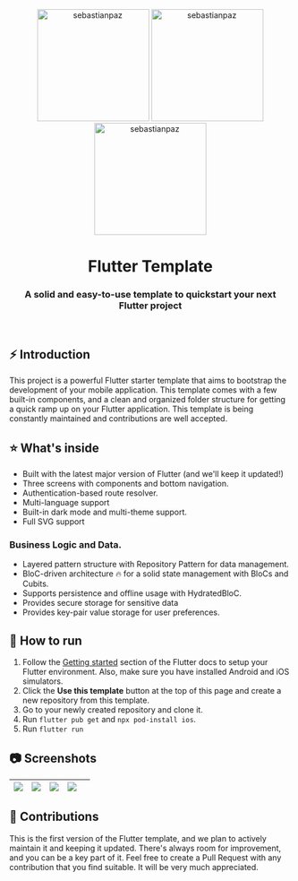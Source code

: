 <br>
<br>
<p align="center"> 
  <img src="https://media-exp1.licdn.com/dms/image/C4D0BAQEU4y571j_M9w/company-logo_200_200/0/1654631302030?e=2147483647&v=beta&t=BsvDC8hQex8mbeHd23So2Skx8p2Gu6EyUlDXFdoyBj0" alt="sebastianpaz" height="200" />
     <img src="https://codigoonclick.com/wp-content/uploads/2019/07/flutter-introducci%C3%B3n.jpg" alt="sebastianpaz" height="200" />
  <img src="https://media-exp1.licdn.com/dms/image/C4D0BAQEU4y571j_M9w/company-logo_200_200/0/1654631302030?e=2147483647&v=beta&t=BsvDC8hQex8mbeHd23So2Skx8p2Gu6EyUlDXFdoyBj0" alt="sebastianpaz" height="200" />
</p>


<h1 align="center">Flutter Template</h1>
<h3 align="center">A solid and easy-to-use template to quickstart your next Flutter project</h3>

<br>

## ⚡ Introduction
This project is a powerful Flutter starter template that aims to bootstrap the development of your mobile application. This template comes with a few built-in components, and a clean and organized folder structure for getting a quick ramp up on your Flutter application. This template is being constantly maintained and contributions are well accepted.

## ⭐ What's inside
- Built with the latest major version of Flutter (and we'll keep it updated!)
- Three screens with components and bottom navigation.
- Authentication-based route resolver.
- Multi-language support
- Built-in dark mode and multi-theme support.
- Full SVG support

### Business Logic and Data.
- Layered pattern structure with Repository Pattern for data management.
- BloC-driven architecture 🔥 for a solid state management with BloCs and Cubits.
- Supports persistence and offline usage with HydratedBloC.
- Provides secure storage for sensitive data 
- Provides key-pair value storage for user preferences.

## 📲 How to run
1. Follow the [Getting started](https://docs.flutter.dev/get-started/install) section of the Flutter docs to setup your Flutter environment. Also, make sure you have installed Android and iOS simulators.
2. Click the **Use this template** button at the top of this page and create a new repository from this template.
3. Go to your newly created repository and clone it.
4. Run `flutter pub get` and `npx pod-install ios`.
5. Run `flutter run`

## 📷 Screenshots
| ![]( https://sp-flutter-template.s3.amazonaws.com/1.png ) | ![]( https://sp-flutter-template.s3.amazonaws.com/2.png ) | ![]( https://sp-flutter-template.s3.amazonaws.com/3.png ) | ![]( https://sp-flutter-template.s3.amazonaws.com/4.png ) |   |
|-----------------------------------------------------------|-----------------------------------------------------------|-----------------------------------------------------------|-----------------------------------------------------------|---|

## 🚧 Contributions
This is the first version of the Flutter template, and we plan to actively maintain it and keeping it updated. There's always room for improvement, and you can be a key part of it. Feel free to create a Pull Request with any contribution that you find suitable. It will be very much appreciated.